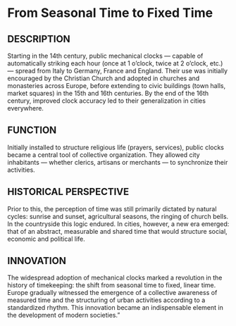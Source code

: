 # From Seasonal Time to Fixed Time

## DESCRIPTION
Starting in the 14th century, public mechanical clocks — capable of automatically striking each hour (once at 1 o’clock, twice at 2 o’clock, etc.) — spread from Italy to Germany, France and England. Their use was initially encouraged by the Christian Church and adopted in churches and monasteries across Europe, before extending to civic buildings (town halls, market squares) in the 15th and 16th centuries. By the end of the 16th century, improved clock accuracy led to their generalization in cities everywhere.

## FUNCTION
Initially installed to structure religious life (prayers, services), public clocks became a central tool of collective organization. They allowed city inhabitants — whether clerics, artisans or merchants — to synchronize their activities.

## HISTORICAL PERSPECTIVE
Prior to this, the perception of time was still primarily dictated by natural cycles: sunrise and sunset, agricultural seasons, the ringing of church bells. In the countryside this logic endured. In cities, however, a new era emerged: that of an abstract, measurable and shared time that would structure social, economic and political life.

## INNOVATION
The widespread adoption of mechanical clocks marked a revolution in the history of timekeeping: the shift from seasonal time to fixed, linear time. Europe gradually witnessed the emergence of a collective awareness of measured time and the structuring of urban activities according to a standardized rhythm. This innovation became an indispensable element in the development of modern societies.”
